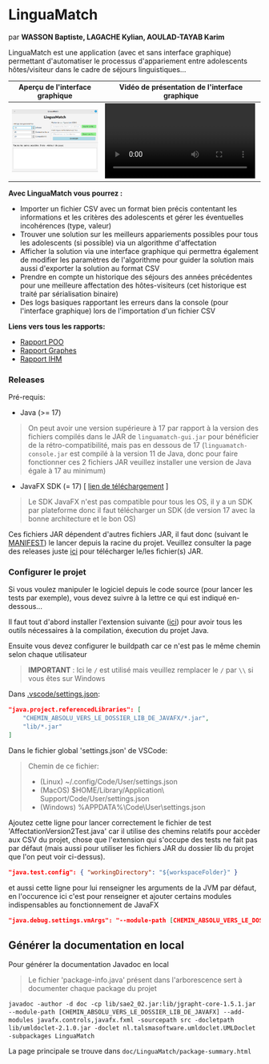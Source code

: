 # LinguaMatch

par **WASSON Baptiste, LAGACHE Kylian, AOULAD-TAYAB Karim**

LinguaMatch est une application (avec et sans interface graphique) permettant d'automatiser le processus d'appariement entre adolescents hôtes/visiteur dans le cadre de séjours linguistiques...


<table>
  <thead>
    <tr>
      <th>Aperçu de l'interface graphique</th>
      <th>Vidéo de présentation de l'interface graphique</th>
    </tr>
  </thead>
  
  <tbody>
      <tr>
        <td><img src="captures/image/example.png" width="550" /></td>
        <td>
          <video src="https://github.com/mortim/s2.01-2.02/assets/33499834/17dd0024-67fd-434e-8ab2-124ac60ff8cb">
        </td>
      <tr>
  </tbody>
</table>
              
**Avec LinguaMatch vous pourrez :**
- Importer un fichier CSV avec un format bien précis contentant les informations et les critères des adolescents et gérer les éventuelles incohérences (type, valeur)
- Trouver une solution sur les meilleurs appariements possibles pour tous les adolescents (si possible) via un algorithme d'affectation
- Afficher la solution via une interface graphique qui permettra également de modifier les paramètres de l'algorithme pour guider la solution mais aussi d'exporter la solution au format CSV
- Prendre en compte un historique des séjours des années précédentes pour une meilleure affectation des hôtes-visiteurs (cet historique est traité par sérialisation binaire)
- Des logs basiques rapportant les erreurs dans la console (pour l'interface graphique) lors de l'importation d'un fichier CSV

**Liens vers tous les rapports:**
- [Rapport POO](Rapport-POO.md)
- [Rapport Graphes](graphes/rapport.md)
- [Rapport IHM](Rapport-IHM.md)

### Releases

Pré-requis:

- Java (>= 17)

> On peut avoir une version supérieure à 17 par rapport à la version des fichiers compilés dans le JAR de ``linguamatch-gui.jar`` pour bénéficier de la rétro-compatibilité, mais pas en dessous de 17 (``linguamatch-console.jar`` est compilé à la version 11 de Java, donc pour faire fonctionner ces 2 fichiers JAR veuillez installer une version de Java égale à 17 au minimum)

- JavaFX SDK (= 17) [ [lien de téléchargement](https://gluonhq.com/products/javafx/) ]

> Le SDK JavaFX n'est pas compatible pour tous les OS, il y a un SDK par plateforme donc il faut télécharger un SDK (de version 17 avec la bonne architecture et le bon OS)

Ces fichiers JAR dépendent d'autres fichiers JAR, il faut donc (suivant le [MANIFEST](META-INF/MANIFEST.MF)) le lancer depuis la racine du projet. Veuillez consulter la page des releases juste [ici](https://github.com/mortim/s2.01-2.02/releases/tag/v2-ihm) pour télécharger le/les fichier(s) JAR.

### Configurer le projet

Si vous voulez manipuler le logiciel depuis le code source (pour lancer les tests par exemple), vous devez suivre à la lettre ce qui est indiqué en-dessous...

Il faut tout d'abord installer l'extension suivante ([ici](https://marketplace.visualstudio.com/items?itemName=vscjava.vscode-java-pack)) pour avoir tous les outils nécessaires à la compilation, éxecution du projet Java.

Ensuite vous devez configurer le buildpath car ce n'est pas le même chemin selon chaque utilisateur

> **IMPORTANT** : Ici le ``/`` est utilisé mais veuillez remplacer le ``/`` par ``\\`` si vous êtes sur Windows

Dans [.vscode/settings.json](.vscode/settings.json):

```json
"java.project.referencedLibraries": [
    "CHEMIN_ABSOLU_VERS_LE_DOSSIER_LIB_DE_JAVAFX/*.jar",
    "lib/*.jar"
]
```

Dans le fichier global 'settings.json' de VSCode:

> Chemin de ce fichier:
> - (Linux) ~/.config/Code/User/settings.json
> - (MacOS) $HOME/Library/Application\ Support/Code/User/settings.json
> - (Windows) %APPDATA%\Code\User\settings.json

Ajoutez cette ligne pour lancer correctement le fichier de test 'AffectationVersion2Test.java' car il utilise des chemins relatifs pour accèder aux CSV du projet, chose que l'extension qui s'occupe des tests ne fait pas par défaut (mais aussi pour utiliser les fichiers JAR du dossier lib du projet que l'on peut voir ci-dessus).

```json
"java.test.config": { "workingDirectory": "${workspaceFolder}" }
```

et aussi cette ligne pour lui renseigner les arguments de la JVM par défaut, en l'occurence ici c'est pour renseigner et ajouter certains modules indispensables au fonctionnement de JavaFX

```json
"java.debug.settings.vmArgs": "--module-path [CHEMIN_ABSOLU_VERS_LE_DOSSIER_LIB_DE_JAVAFX] --add-modules=javafx.controls,javafx.fxml"
```

## Générer la documentation en local

Pour générer la documentation Javadoc en local

> Le fichier 'package-info.java' présent dans l'arborescence sert à documenter chaque package du projet

```
javadoc -author -d doc -cp lib/sae2_02.jar:lib/jgrapht-core-1.5.1.jar --module-path [CHEMIN_ABSOLU_VERS_LE_DOSSIER_LIB_DE_JAVAFX] --add-modules javafx.controls,javafx.fxml -sourcepath src -docletpath lib/umldoclet-2.1.0.jar -doclet nl.talsmasoftware.umldoclet.UMLDoclet -subpackages LinguaMatch
```

La page principale se trouve dans ``doc/LinguaMatch/package-summary.html``
